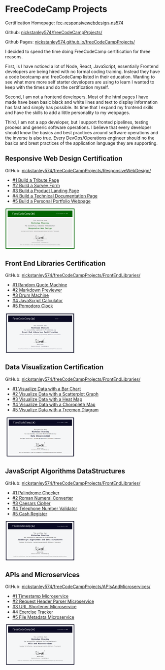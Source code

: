 # FreeCodeCamp Projects

Certification Homepage: [fcc-responsivewebdesign-ns574](https://freecodecamp-projects-ns574.herokuapp.com/)

Github: [nickstanley574/freeCodeCampProjects/](https://github.com/nickstanley574/freeCodeCampProjects/)

Github Pages: [nickstanley574.github.io/freeCodeCampProjects/](https://nickstanley574.github.io/freeCodeCampProjects/)

I decided to spend the time doing FreeCodeCamp certification for three reasons.

First, is I have noticed a lot of Node, React, JavaScript, essentially Frontend developers are being hired with no formal coding training. Instead they have a code bootcamp and freeCodeCamp listed in their education. Wanting to see what more more self starter developers are using to learn I wanted to keep with the times and do the certification myself.

Second, I am not a frontend developers. Most of the html pages I have made have been basic black and white lines and text to display information has fast and simply has possible. Its time that I expand my frontend skills and have the skills to add a little personality to my webpages.

Third, I am not a app developer, but  I support fronted pipelines, testing process and generic software operations. I believe that every developer should know the basics and best practices around software operations and the inverse is also true. Every DevOps/Operations engineer should no the basics and brest practices of the application language they are supporting.


## Responsive Web Design Certification

GitHub: [nickstanley574/freeCodeCampProjects/ResponsiveWebDesign/](https://github.com/nickstanley574/freeCodeCampProjects/tree/master/ResponsiveWebDesign)

* [#1 Build a Tribute Page](https://nickstanley574.github.io/freeCodeCampProjects/ResponsiveWebDesign/Build-a-Trubute-Page/)
* [#2 Build a Survey Form](https://nickstanley574.github.io/freeCodeCampProjects//ResponsiveWebDesign/Survey-Form/)
* [#3 Build a Product Landing Page](https://nickstanley574.github.io/freeCodeCampProjects//ResponsiveWebDesign/Product-Landing-Page/)
* [#4 Build a Technical Documentation Page](https://nickstanley574.github.io/freeCodeCampProjects//ResponsiveWebDesign/Technical-Documentation-Page/)
* [#5 Build a Personal Portfolio Webpage](https://nickstanley574.github.io/freeCodeCampProjects//ResponsiveWebDesign/PersonalPortfolioWebpage/)

<img src="ResponsiveWebDesign/ResponsiveWebDesignCertificate.png" alt="FCC Responsive Web Design Certificate" width="45%"/>


## Front End Libraries Certification

GitHub: [nickstanley574/freeCodeCampProjects/FrontEndLibraries/](https://github.com/nickstanley574/freeCodeCampProjects/tree/master/FrontEndLibraries)

* [#1 Random Quote Machine](/freeCodeCampProjects//FrontEndLibraries/RandomQuoteMachine/)
* [#2 Markdown Previewer](/freeCodeCampProjects//FrontEndLibraries/MarkdownPreviewer/)
* [#3 Drum Machine](/freeCodeCampProjects//FrontEndLibraries/DrumMachine/)
* [#4 JavaScript Calculator](/freeCodeCampProjects//FrontEndLibraries/JavaScriptCalculator/)
* [#5 Pomodoro Clock](/freeCodeCampProjects//FrontEndLibraries/PomodoroClock/)


<img src="FrontEndLibraries/FrontEndLibrariesCertification.png" alt="Front End Libraries Certificate" width="45%"/>

## Data Visualization Certification

GitHub: [nickstanley574/freeCodeCampProjects/FrontEndLibraries/](https://github.com/nickstanley574/freeCodeCampProjects/tree/master/FrontEndLibraries)

* [#1 Visualize Data with a Bar Chart](/freeCodeCampProjects//DataVisualization/VisualizeDataBarChart/)
* [#2 Visualize Data with a Scatterplot Graph](/freeCodeCampProjects//DataVisualization/VisualizeDataScatterplotGraph/)
* [#3 Visualize Data with a Heat Map](/freeCodeCampProjects//DataVisualization/VisualizeDataHeatMap/)
* [#4 Visualize Data with a Choropleth Map](/freeCodeCampProjects//DataVisualization/VisualizeChoroplethMap/)
* [#5 Visualize Data with a Treemap Diagram](/freeCodeCampProjects//DataVisualization/VisualizeDataTreemapDiagram/)

<img src="DataVisualization/DataVisualizationCertificate.png" alt="Data Visualization Certificate" width="45%"/>


## JavaScript Algorithms DataStructures

GitHub: [nickstanley574/freeCodeCampProjects/FrontEndLibraries/](https://github.com/nickstanley574/freeCodeCampProjects/tree/master/JavaScriptAlgorithmsDataStructures)

* [#1 Palindrome Checker](https://github.com/nickstanley574/freeCodeCampProjects/blob/master/JavaScriptAlgorithmsDataStructures/PalindromeChecker.js)
* [#2 Roman Numeral Converter](https://github.com/nickstanley574/freeCodeCampProjects/blob/master/JavaScriptAlgorithmsDataStructures/RomanNumeralConverter.js)
* [#3 Caesars Cipher](https://github.com/nickstanley574/freeCodeCampProjects/blob/master/JavaScriptAlgorithmsDataStructures/CaesarsCipher.js)
* [#4 Telephone Number Validator](https://github.com/nickstanley574/freeCodeCampProjects/blob/master/JavaScriptAlgorithmsDataStructures/TelephoneNumberValidator.js)
* [#5 Cash Register](https://github.com/nickstanley574/freeCodeCampProjects/blob/master/JavaScriptAlgorithmsDataStructures/CashRegister.js)

<img src="JavaScriptAlgorithmsDataStructures/JavaScriptAlgorithmsAndDataStructuresCertification.png" alt="JavaScript Algorithms and DataStructures Certification" width="45%"/>


## APIs and Microservices

GitHub: [nickstanley574/freeCodeCampProjects/APIsAndMicroservices/](https://github.com/nickstanley574/freeCodeCampProjects/tree/master/APIsAndMicroservices)

* [#1 Timestamp Microservice](https://fcc-timestamp-ns574.herokuapp.com)
* [#2 Request Header Parser Microservice](https://fcc-header-parser-ns574.herokuapp.com)
* [#3 URL Shortener Microservice](https://fcc-urlshortener-ns574.herokuapp.com)
* [#4 Exercise Tracker](https://fcc-exercisetracker-ns574.herokuapp.com)
* [#5 File Metadata Microservice](https://fcc-filemetadata-ns574.herokuapp.com)

<img src="APIsAndMicroservices/APIsAndMicroservicesCertifcate.png" alt="JavaScript Algorithms and DataStructures Certification" width="45%"/>